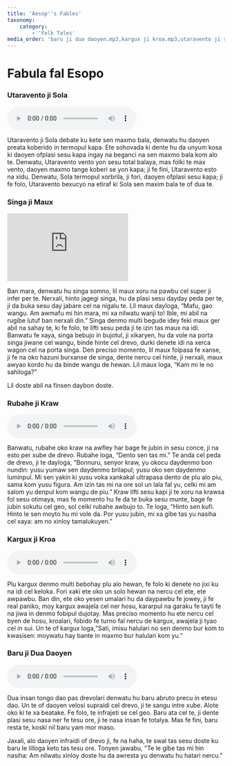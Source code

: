 ```yaml
---
title: 'Aesop''s Fables'
taxonomy:
    category:
        - 'Folk Tales'
media_order: 'baru ji dua daoyen.mp3,kargux ji kroa.mp3,utaravento ji sola.mp3,singa ji maux.mp3,rubahe ji kraw.mp3'
---
```


# Fabula fal Esopo

### Utaravento ji Sola

<audio controls>
 <source src="/folklorli-hikaye/fabula-fal-esopo/utaravento ji sola.mp3" type="audio/mp3" />
 <p>Your user agent does not support the HTML5 Audio element.</p>
</audio>
    
Utaravento ji Sola debate ku kete sen maxmo bala, denwatu hu daoyen preata koberido in termopul kapa. Ete sohovada ki dente hu da unyum kosa ki daoyen ofplasi sesu kapa ingay na beganci na sen maxmo bala kom alo te. Denwatu, Utaravento vento yon sesu total balaya, mas folki te max vento, daoyen maxmo tange koberi se yon kapa; ji fe fini, Utaravento esto na xidu. Denwatu, Sola termopul xorbrila, ji fori, daoyen ofplasi sesu kapa; ji fe folo, Utaravento bexucyo na etiraf ki Sola sen maxim bala te of dua te.

### Singa ji Maux

<iframe width="280" height="157" src="https://www.youtube.com/embed/UVMj2WPJhLg" title="YouTube video player" frameborder="0" allow="accelerometer; autoplay; clipboard-write; encrypted-media; gyroscope; picture-in-picture; web-share" allowfullscreen></iframe>

Ban mara, denwatu hu singa somno, lil maux xoru na pawbu cel super ji infer per te. Nerxali, hinto jagegi singa, hu da plasi sesu dayday peda per te, ji da buka sesu day jabare cel na nigalu te. Lil maux dayloga, “Mafu, gao wangu. Am awmafu mi hin mara, mi xa nilwatu wanji to! Ible, mi abil na rugibe lutuf ban nerxali din.” Singa denmo multi begude idey feki maux ger abil na sahay te, ki fe folo, te lifti sesu peda ji te izin tas maux na idi. Banwatu fe xaya, singa bebujo in bujotul, ji xikaryen, hu da vole na porta singa jiwane cel wangu, binde hinte cel drevo, durki denete idi na xerca wagon cel na porta singa. Den preciso momento, lil maux folpasa fe xanse, ji fe na oko hazuni burxanse de singa, dente nercu cel hinte, ji nerxali, maux awyao kordo hu da binde wangu de hewan. Lil maux loga, “Kam mi le no sahiloga?”

Lil doste abil na finsen daybon doste.

### Rubahe ji Kraw

 <audio controls>
 <source src="/folklorli-hikaye/fabula-fal-esopo/rubahe ji kraw.mp3" type="audio/mp3" />
 <p>Your user agent does not support the HTML5 Audio element.</p>
</audio>

Banwatu, rubahe oko kraw na awfley har bage fe jubin in sesu conce, ji na esto per xube de drevo. Rubahe loga, “Dento sen tas mi.” Te anda cel peda de drevo, ji te dayloga, “Bonnuru, senyor kraw, yu okocu daydenmo bon nundin: yusu yumaw sen daydenmo brilapul; yusu oko sen daydenmo luminpul. Mi sen yakin ki yusu voka xankakal ultrapasa dento de plu alo piu, sama kom yusu figura. Am izin tas mi na ore sol un lala fal yu, celki mi am salom yu denpul kom wangu de piu.” Kraw lifti sesu kapi ji te xoru na krawsa fol sesu otimaya, mas fe momento hu fe da te buka sesu munte, bage fe jubin sokutu cel geo, sol celki rubahe awbujo to. Te loga, “Hinto sen kufi. Hinto le sen moyto hu mi vole da. Por yusu jubin, mi xa gibe tas yu nasiha cel xaya: am no xinloy tamalukuyen.”

### Kargux ji Kroa

 <audio controls>
 <source src="/folklorli-hikaye/fabula-fal-esopo/kargux ji kroa.mp3" type="audio/mp3" />
 <p>Your user agent does not support the HTML5 Audio element.</p>
</audio>

Plu kargux denmo multi bebohay plu alo hewan, fe folo ki denete no jixi ku na idi cel keloka. Fori xaki ete oko un solo hewan na nercu cel ete, ete awpawbu. Ban din, ete oko yesen umalari hu da daypawbu fe jowey, ji fe real paniko, moy kargux awajela cel ner hosu, kararpul na garaku fe tayti fe na jiwa in denmo fobipul dujotay. Mas preciso momento hu ete nercu cel byen de hosu, kroalari, fobido fe turno fal nercu de kargux, awajela ji tyao cel in sui. Un te of kargux loga,“Sati, imisu halulari no sen denmo bur kom to kwasisen: moywatu hay bante in maxmo bur halulari kom yu.”

### Baru ji Dua Daoyen

 <audio controls>
 <source src="/folklorli-hikaye/fabula-fal-esopo/baru ji dua daoyen.mp3" type="audio/mp3" />
 <p>Your user agent does not support the HTML5 Audio element.</p>
</audio>

Dua insan tongo dao pas drevolari denwatu hu baru abruto precu in etesu dao. Un te of daoyen velosi supraidi cel drevo, ji te sangu intre xube. Alote oko ki te xa beatake. Fe folo, te infrajeti se cel geo. Baru ata cel te, ji dente plasi sesu nasa ner fe tesu ore, ji te nasa insan fe totalya. Mas fe fini, baru resta te, koski nil baru yam mor maso.

Jaxali, alo daoyen infraidi of drevo ji, fe na haha, te swal tas sesu doste ku baru le lilloga keto tas tesu ore. Tonyen jawabu, "Te le gibe tas mi hin nasiha: Am nilwatu xinloy doste hu da awresta yu denwatu hu hatari nercu."
